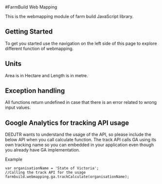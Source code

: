 #FarmBuild Web Mapping

This is the webmapping module of farm build JavaScript library.


## Getting Started

To get you started use the navigation on the left side of this page to explore different function of webmapping.


## Units
Area is in Hectare and Length is in metre.

## Exception handling
All functions return undefined in case that there is an error related to wrong input values.

## Google Analytics for tracking API usage
DEDJTR wants to understand the usage of the API, so please include the below API when you call calculate function.
The track API calls GA using its own tracking name so you can embedded in your application even though you already have
GA implementation.

Example
```
var organisationName = 'State of Victoria';
//Calling the track API for the usage
farmbuild.webmapping.ga.trackCalculate(organisationName);
```
